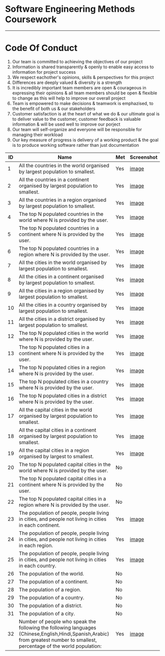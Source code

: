 # Software Engineering Methods Coursework
---

# Code Of Conduct
1. Our team is committed to achieving the objectives of our project
2. Information is shared transparently & openly to enable easy access to information for project success
3. We respect eachother's opinions, skills & perspectives for this project
4. Differences are deeply valued & diversity is a strength
5. It is incredibly important team members are open & courageous in expressing their opinions & all team members should be open & flexible to change as this will help to improve our overall project
6. Team is empowered to make decisions & teamwork is emphazised, to the benefit of both us & our stakeholders
7. Customer satisfaction is at the heart of what we do & our ultimate goal is to deliver value to the customer, customer feedback is valuable information & will be used well to improve our porject
8. Our team will self-organize and everyone will be responsible for managing their workload
9. Our key measure of progress is delivery of a working product & the goal is to produce working software rather than just documentation

| ID    | Name | Met  | Screenshot |
|-------|------|------|------------|
| 1     | All the countries in the world organised by largest population to smallest. | Yes | [image](https://github.com/AletheiaXVI/semCoursework/blob/master/Images/1.png) |
| 2     | All the countries in a continent organised by largest population to smallest. | Yes | [image](https://github.com/AletheiaXVI/semCoursework/blob/master/Images/2.png)  |
| 3     | All the countries in a region organised by largest population to smallest. | Yes | [image](https://github.com/AletheiaXVI/semCoursework/blob/master/Images/3.png) |
| 4     | The top N populated countries in the world where N is provided by the user. | Yes | [image](https://github.com/AletheiaXVI/semCoursework/blob/master/Images/4.png) |
| 5     | The top N populated countries in a continent where N is provided by the user. | Yes | [image](https://github.com/AletheiaXVI/semCoursework/blob/master/Images/5.png) |
| 6     | The top N populated countries in a region where N is provided by the user. | Yes | [image](https://github.com/AletheiaXVI/semCoursework/blob/master/Images/6.png) |
| 7     | All the cities in the world organised by largest population to smallest. | Yes | [image](https://github.com/AletheiaXVI/semCoursework/blob/master/Images/7.png) |
| 8     | All the cities in a continent organised by largest population to smallest. | Yes | [image](https://github.com/AletheiaXVI/semCoursework/blob/master/Images/8.png) |
| 9     | All the cities in a region organised by largest population to smallest. | Yes | [image](https://github.com/AletheiaXVI/semCoursework/blob/master/Images/9.png) |
| 10    | All the cities in a country organised by largest population to smallest. | Yes | [image](https://github.com/AletheiaXVI/semCoursework/blob/master/Images/10.png) |
| 11    | All the cities in a district organised by largest population to smallest. | Yes | [image](https://github.com/AletheiaXVI/semCoursework/blob/master/Images/11.png) |
| 12    | The top N populated cities in the world where N is provided by the user. | Yes | [image](https://github.com/AletheiaXVI/semCoursework/blob/master/Images/12.png) |
| 13    | The top N populated cities in a continent where N is provided by the user. | Yes | [image](https://github.com/AletheiaXVI/semCoursework/blob/master/Images/13.png) |
| 14    | The top N populated cities in a region where N is provided by the user. | Yes | [image](https://github.com/AletheiaXVI/semCoursework/blob/master/Images/14.png) |
| 15    | The top N populated cities in a country where N is provided by the user. | Yes | [image](https://github.com/AletheiaXVI/semCoursework/blob/master/Images/15.png) |
| 16    | The top N populated cities in a district where N is provided by the user. | Yes | [image](https://github.com/AletheiaXVI/semCoursework/blob/master/Images/16.png) |
| 17    | All the capital cities in the world organised by largest population to smallest. | Yes | [image](https://github.com/AletheiaXVI/semCoursework/blob/master/Images/17.png) |
| 18    | All the capital cities in a continent organised by largest population to smallest. | Yes | [image](https://github.com/AletheiaXVI/semCoursework/blob/master/Images/18.png) |
| 19    | All the capital cities in a region organised by largest to smallest. | Yes | [image](https://github.com/AletheiaXVI/semCoursework/blob/master/Images/19.png) |
| 20    | The top N populated capital cities in the world where N is provided by the user. | No |  |
| 21    | The top N populated capital cities in a continent where N is provided by the user. | No |  |
| 22    | The top N populated capital cities in a region where N is provided by the user. | No |  |
| 23    | The population of people, people living in cities, and people not living in cities in each continent. | Yes | [image](https://github.com/AletheiaXVI/semCoursework/blob/master/Images/23.png) |
| 24    | The population of people, people living in cities, and people not living in cities in each region. | Yes | [image](https://github.com/AletheiaXVI/semCoursework/blob/master/Images/24.png) |
| 25    | The population of people, people living in cities, and people not living in cities in each country. | Yes | [image](https://github.com/AletheiaXVI/semCoursework/blob/master/Images/25.png) |
| 26    | The population of the world. | No |  |
| 27    | The population of a continent. | No |  |
| 28    | The population of a region. | No |  |
| 29    | The population of a country. | No |  |
| 30    | The population of a district. | No |  |
| 31    | The population of a city. | No |  |
| 32    | Number of people who speak the following the following languages (Chinese,English,Hindi,Spanish,Arabic) from greatest number to smallest, percentage of the world population: | Yes | [image](https://github.com/AletheiaXVI/semCoursework/blob/master/Images/32.png) |
